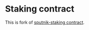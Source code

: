 # Staking contract

This is fork of [sputnik-staking contract](https://github.com/near-daos/sputnik-dao-contract/tree/main/sputnik-staking).
